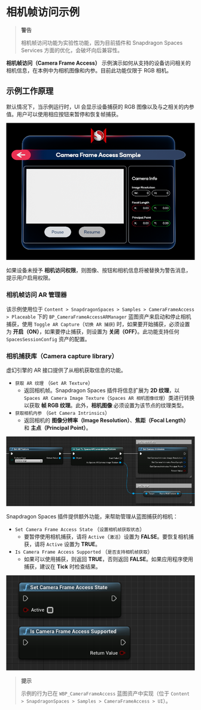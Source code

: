 # 相机帧访问示例

> **警告**
>
> 相机帧访问功能为实验性功能，因为目前插件和 Snapdragon Spaces Services 方面的优化，会破坏向后兼容性。

**相机帧访问（Camera Frame Access）** 示例演示如何从支持的设备访问相关的相机信息，在本例中为相机图像和内参。目前此功能仅限于 RGB 相机。

## 示例工作原理

默认情况下，当示例运行时，UI 会显示设备捕获的 RGB 图像以及与之相关的内参值。用户可以使用相应按钮来暂停和恢复帧捕获。

![1](./pic-CameraFrameAccessSample/1.png)

如果设备未授予 **相机访问权限**，则图像、按钮和相机信息将被替换为警告消息，提示用户启用权限。

### 相机帧访问 AR 管理器

该示例使用位于 `Content > SnapdragonSpaces > Samples > CameraFrameAccess > Placeable` 下的 `BP_CameraFrameAccessARManager` 蓝图资产来启动和停止相机捕获，使用 `Toggle AR Capture`（`切换 AR 捕获`) 时，如果要开始捕获，必须设置为 **开启（ON）**，如果要停止捕获，则设置为 **关闭（OFF）**。此功能支持任何 `SpacesSessionConfig` 资产的配置。

### 相机捕获库（Camera capture library）

虚幻引擎的 AR 接口提供了从相机获取信息的功能。

- `获取 AR 纹理` （`Get AR Texture`）
    - 返回相机帧。Snapdragon Spaces 插件将信息扩展为 **2D 纹理**，以 `Spaces AR Camera Image Texture`（`Spaces AR 相机图像纹理`）类进行转换以获取 **帧 RGB 纹理**。此外，**相机图像** 必须设置为该节点的纹理类型。
- `获取相机内参` （`Get Camera Intrinsics`）
    - 返回相机的 **图像分辨率（Image Resolution）**、**焦距（Focal Length）** 和 **主点（Principal Point）**。

![2](./pic-CameraFrameAccessSample/2.png)

Snapdragon Spaces 插件提供额外功能，来帮助管理从蓝图捕获的相机：

- `Set Camera Frame Access State` （`设置相机帧获取状态`）
    - 要暂停使用相机捕获，请将 `Active`（`激活`）设置为 **FALSE**。要恢复相机捕获，请将 `Active` 设置为 **TRUE**。
- `Is Camera Frame Access Supported` （`是否支持相机帧获取`）
    - 如果可以使用捕获，则返回 **TRUE**，否则返回 **FALSE**。如果应用程序使用捕获，建议在 **Tick** 时检查结果。

![3](./pic-CameraFrameAccessSample/3.png)

> **提示**
>
> 示例的行为已在 `WBP_CameraFrameAccess` 蓝图资产中实现（位于 `Content > SnapdragonSpaces > Samples > CameraFrameAccess > UI`）。
